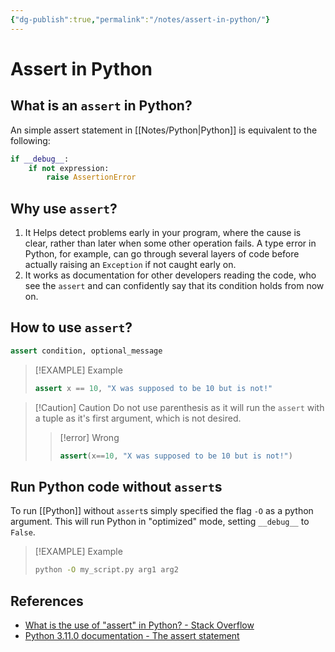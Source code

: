 ```yaml
---
{"dg-publish":true,"permalink":"/notes/assert-in-python/"}
---
```




# Assert in Python
## What is an `assert` in Python?
An simple assert statement in [[Notes/Python\|Python]] is equivalent to the following:
```python
if __debug__:
    if not expression:
	    raise AssertionError
```
## Why use `assert`?
1. It Helps detect problems early in your program, where the cause is clear, rather than later when some other operation fails. A type error in Python, for example, can go through several layers of code before actually raising an `Exception` if not caught early on.
2. It works as documentation for other developers reading the code, who see the `assert` and can confidently say that its condition holds from now on.

## How to use `assert`?
```python
assert condition, optional_message
```

> [!EXAMPLE] Example
> ```python
> assert x == 10, "X was supposed to be 10 but is not!"
> ```

> [!Caution] Caution
> Do not use parenthesis as it will run the `assert` with a tuple as it's first argument, which is not desired.
>> [!error] Wrong
>> ```python
>> assert(x==10, "X was supposed to be 10 but is not!")

## Run Python code without `assert`s
To run [[Python]] without `assert`s simply specified the flag `-O` as a python argument. This will run Python in "optimized" mode, setting `__debug__` to `False`.
> [!EXAMPLE] Example
> ```bash
> python -O my_script.py arg1 arg2
> ```

## References
- [What is the use of "assert" in Python? - Stack Overflow](https://stackoverflow.com/questions/5142418/what-is-the-use-of-assert-in-python)
- [Python 3.11.0 documentation - The assert statement](https://docs.python.org/3/reference/simple_stmts.html#assert)